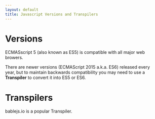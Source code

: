 ```yaml
---
layout: default
title: Javascript Versions and Transpilers
---
```


# Versions
ECMASscript 5 (also known as ES5) is compatible with all major web browers.

There are newer versions (ECMAScript 2015 a.k.a. ES6) released every year, but to maintain backwards compatibility you may need to use a **Transpiler** to convert it into ES5 or ES6.

# Transpilers

bablejs.io is a popular Transpiler.

